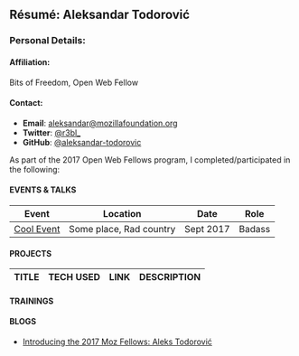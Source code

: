 ## Résumé: Aleksandar Todorović 	

### Personal Details:

#### Affiliation:
Bits of Freedom, Open Web Fellow

#### Contact:
* **Email**: [aleksandar@mozillafoundation.org](mailto:aleksandar@mozillafoundation.org)
* **Twitter**: [@r3bl_](https://twitter.com/r3bl_)
* **GitHub**: [@aleksandar-todorovic](https://github.com/aleksandar-todorovic)

As part of the 2017 Open Web Fellows program, I completed/participated in the following:

#### EVENTS & TALKS

Event | Location | Date | Role
----- | -------- | ---- | -----
[Cool Event](URL) | Some place, Rad country | Sept 2017 | Badass  


#### PROJECTS
TITLE | TECH USED | LINK | DESCRIPTION
----- | --------- | ---- | ------------

#### TRAININGS
  
#### BLOGS
* [Introducing the 2017 Moz Fellows: Aleks Todorović](https://medium.com/read-write-participate/mozilla-announces-15-new-fellows-for-science-advocacy-and-media-1bff27e97fc7)